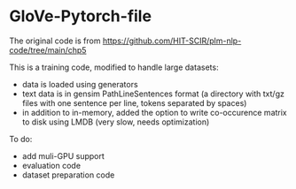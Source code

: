 # GloVe-Pytorch-file

The original code is from https://github.com/HIT-SCIR/plm-nlp-code/tree/main/chp5

This is a training code, modified to handle large datasets:

- data is loaded using generators
- text data is in gensim PathLineSentences format (a directory with txt/gz files with one sentence per line, tokens separated by spaces)
- in addition to in-memory, added the option to write co-occurence matrix to disk using LMDB (very slow, needs optimization)

To do:

- add muli-GPU support
- evaluation code
- dataset preparation code
